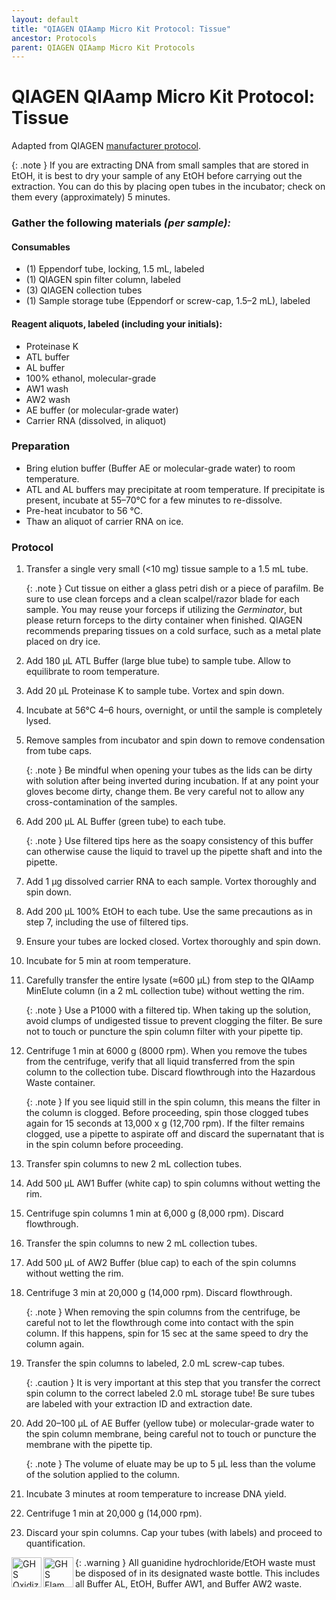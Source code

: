 ```yaml
---
layout: default
title: "QIAGEN QIAamp Micro Kit Protocol: Tissue"
ancestor: Protocols
parent: QIAGEN QIAamp Micro Kit Protocols
---
```


# QIAGEN QIAamp Micro Kit Protocol: Tissue
Adapted from QIAGEN [manufacturer protocol](https://www.qiagen.com/ch/~/media/4D8DF38311F64606847546D1A40F0985.ashx).

{: .note }
If you are extracting DNA from small samples that are stored in EtOH, it is best to dry your sample of any EtOH before carrying out the extraction. You can do this by placing open tubes in the incubator; check on them every (approximately) 5 minutes.

### Gather the following materials _(per sample):_

#### Consumables
- (1) Eppendorf tube, locking, 1.5 mL, labeled
- (1) QIAGEN spin filter column, labeled
- (3) QIAGEN collection tubes
- (1) Sample storage tube (Eppendorf or screw-cap, 1.5–2 mL), labeled

#### Reagent aliquots, labeled (including your initials):
- Proteinase K
- ATL buffer
- AL buffer
- 100% ethanol, molecular-grade
- AW1 wash
- AW2 wash
- AE buffer (or molecular-grade water)
- Carrier RNA (dissolved, in aliquot)

### Preparation
- Bring elution buffer (Buffer AE or molecular-grade water) to room temperature.
- ATL and AL buffers may precipitate at room temperature. If precipitate is present, incubate at 55–70°C for a few minutes to re-dissolve.
- Pre-heat incubator to 56 °C.
- Thaw an aliquot of carrier RNA on ice.

### Protocol
1. Transfer a single very small (<10 mg) tissue sample to a 1.5 mL  tube.

    {: .note }
    Cut tissue on either a glass petri dish or a piece of parafilm. Be sure to use clean forceps and a clean scalpel/razor blade for each sample. You may reuse your forceps if utilizing the _Germinator_, but please return forceps to the dirty container when finished. QIAGEN recommends preparing tissues on a cold surface, such as a metal plate placed on dry ice.

2. Add 180 µL ATL Buffer (large blue tube) to sample tube. Allow to equilibrate to room temperature.
3. Add 20 µL Proteinase K to sample tube. Vortex and spin down.
4. Incubate at 56°C 4–6 hours, overnight, or until the sample is completely lysed. 
5. Remove samples from incubator and spin down to remove condensation from tube caps.
    
    {: .note }
    Be mindful when opening your tubes as the lids can be dirty with solution after being inverted during incubation. If at any point your gloves become dirty, change them.  Be very careful not to allow any cross-contamination of the samples.

6. Add 200 µL AL Buffer (green tube) to each tube.

    {: .note }
    Use filtered tips here as the soapy consistency of this buffer can otherwise cause the liquid to travel up the pipette shaft and into the pipette.
    
7. Add 1 µg dissolved carrier RNA to each sample. Vortex thoroughly and spin down.
8. Add 200 µL 100% EtOH to each tube. Use the same precautions as in step 7, including the use of filtered tips.
9. Ensure your tubes are locked closed. Vortex thoroughly and spin down.
10. Incubate for 5 min at room temperature. 
11. Carefully transfer the entire lysate (≈600 µL) from step to the QIAamp MinElute column (in a 2 mL collection tube) without wetting the rim.

    {: .note }
    Use a P1000 with a filtered tip. When taking up the solution, avoid clumps of undigested tissue to prevent clogging the filter. Be sure not to touch or puncture the spin column filter with your pipette tip.
    
12. Centrifuge 1 min at 6000 g (8000 rpm).  When you remove the tubes from the centrifuge, verify that all liquid transferred from the spin column to the collection tube. Discard flowthrough into the Hazardous Waste container. 
    
    {: .note }
    If you see liquid still in the spin column, this means the filter in the column is clogged. Before proceeding, spin those clogged tubes again for 15 seconds at 13,000 x g (12,700 rpm). If the filter remains clogged, use a pipette to aspirate off and discard the supernatant that is in the spin column before proceeding.

13. Transfer spin columns to new 2 mL collection tubes.
14. Add 500 µL AW1 Buffer (white cap) to spin columns without wetting the rim.
15. Centrifuge spin columns 1 min at 6,000 g (8,000 rpm). Discard flowthrough.
16. Transfer the spin columns to new 2 mL collection tubes.
17. Add 500 µL of AW2 Buffer (blue cap) to each of the spin columns without wetting the rim.
18. Centrifuge 3 min at 20,000 g (14,000 rpm). Discard flowthrough.
    
    {: .note }
    When removing the spin columns from the centrifuge, be careful not to let the flowthrough come into contact with the spin column. If this happens, spin for 15 sec at the same speed to dry the column again. 
    
19. Transfer the spin columns to labeled, 2.0 mL screw-cap tubes. 

    {: .caution }
    It is very important at this step that you transfer the correct spin column to the correct labeled 2.0 mL storage tube! Be sure tubes are labeled with your extraction ID and extraction date.
    
20. Add 20–100 µL of AE Buffer (yellow tube) or molecular-grade water to the spin column membrane, being careful not to touch or puncture the membrane with the pipette tip.
    
    {: .note }
    The volume of eluate may be up to 5 µL less than the volume of the solution applied to the column.
    
21. Incubate 3 minutes at room temperature to increase DNA yield.
22. Centrifuge 1 min at 20,000 g (14,000 rpm).
23. Discard your spin columns. Cap your tubes (with labels) and proceed to quantification.

{: .warning }
<img src='https://github.com/CCG-CAS/gh-pages/blob/main/assets/GHS-oxidizing.png?raw=true'
    alt="GHS Oxidizing" 
    width='48'
    align='left'>
<img src='https://github.com/CCG-CAS/gh-pages/blob/main/assets/GHS-flammable.png?raw=true'
    alt='GHS Flammable'
    width="48"
    align='left'>
All guanidine hydrochloride/EtOH waste must be disposed of in its designated waste bottle. This includes all Buffer AL, EtOH, Buffer AW1, and Buffer AW2 waste.

